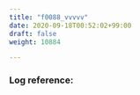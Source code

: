 ```yaml
---
title: "f0088_vvvvv"
date: 2020-09-18T00:52:02+99:00
draft: false
weight: 10884

---
```


### Log reference: <no value>

```
